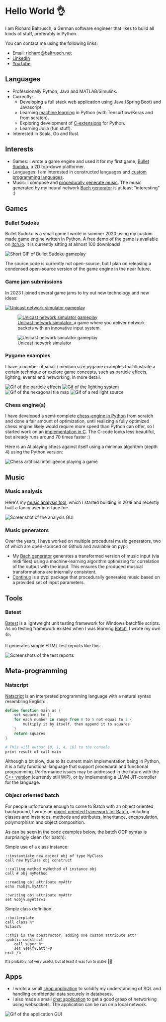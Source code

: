 # Hello World :ok_hand:

I am Richard Baltrusch, a German software engineer that likes to build all kinds of stuff, preferably in Python.

You can contact me using the following links:

- Email: [richard@baltrusch.net](mailto:richard@baltrusch.net?subject=[Github])
- [LinkedIn](https://www.linkedin.com/in/richard-baltrusch-aa809a131/)
- [YouTube](https://www.youtube.com/channel/UCBB1v2nSWPvX_9Km-AMGkGQ)

## Languages

- Professionally Python, Java and MATLAB/Simulink.
- Currently:
  - Developing a full stack web application using Java (Spring Boot) and Javascript.
  - Learning [machine learning](https://github.com/rbaltrusch/gameML) in Python (with Tensorflow/Keras and from scratch).
  - Exploring development of [C-extensions](https://github.com/rbaltrusch/python_performance_examples/tree/master/source/c_extension_example) for Python.
  - Learning Julia (fun stuff).
- Interested in Scala, Go and Rust.

## Interests

- Games: I wrote a game engine and used it for my first game, [Bullet Sudoku](https://github.com/rbaltrusch#bullet-sudoku), a 2D top-down platformer.
- Languages: I am interested in constructed languages and [custom programming languages](https://github.com/rbaltrusch/python_interpreter).
- Music: I compose and [procedurally generate music](https://github.com/rbaltrusch/music_generation). The music generated by my neural network [Bach generator](https://github.com/rbaltrusch/bach_generator) is at least "interesting" :)

## Games

### Bullet Sudoku

Bullet Sudoku is a small game I wrote in summer 2020 using my custom made game engine written in Python. A free demo of the game is available on [itch.io](https://richardbaltrusch.itch.io/bullet-sudoku). It is currently sitting at almost 100 downloads!

![Short GIF of Bullet Sudoku gameplay](https://i.imgur.com/W5812oP.gif?raw=true "Short GIF of Bullet Sudoku gameplay")

The source code is currently not open-source, but I plan on releasing a condensed open-source version of the game engine in the near future.

### Game jam submissions

In 2023 I joined several game jams to try out new technology and new ideas:

<a href="https://github.com/rbaltrusch/unicast_network_sim">
  <img src="/media/unicast_network_sim.gif" alt="Unicast network simulator gameplay">
</a>

<a href="https://github.com/rbaltrusch/unicast_network_sim">
  <figure>
    <img src="/media/unicast_network_sim.gif" alt="Unicast network simulator gameplay">
    <figcaption>Unicast network simulator: <a>a game where you deliver network packets with an innovative input system.</a></figcaption>
  </figure>
</a>

  <figure>
    <img src="/media/unicast_network_sim.gif" alt="Unicast network simulator gameplay">
    <figcaption>Unicast network simulator</figcaption>
  </figure>

### Pygame examples

I have a number of small / medium size pygame examples that illustrate a certain technique or explore game concepts, such as particle effects, lighting, events and networking, in more detail.

![Gif of the particle effects](https://github.com/rbaltrusch/pygame_examples/blob/master/media/particle_effects.gif?raw=true "Gif of the particle effects")
![Gif of the lighting system](https://github.com/rbaltrusch/pygame_examples/blob/master/media/lighting_system.gif?raw=true "Gif of the lighting system")
![Gif of the hexagonal tile map](https://github.com/rbaltrusch/pygame_examples/blob/master/media/hexagons.gif?raw=true "Gif of the hexagonal tile map")
![Gif of a red light source](https://github.com/rbaltrusch/pygame_examples/blob/master/media/red_light.gif?raw=true "Gif of a red light source")

### Chess engine(s)

I have developed a semi-complete [chess-engine in Python](https://github.com/rbaltrusch/chess_ng) from scratch and done a fair amount of optimization, until realizing a fully optimized chess engine likely would require more speed than Python can offer, so I started work on an [implementation in C](https://github.com/rbaltrusch/thcc_engine). The C-code looks less beautiful, but already runs around 70 times faster :)

Here is an AI playing chess against itself using a minimax algorithm (depth 4) using the Python version:

![Chess artificial intelligence playing a game](https://github.com/rbaltrusch/chess_ng/blob/master/media/chess_ai.gif?raw=true "Chess artificial intelligence playing a game")

## Music

### Music analysis

Here's my [music analysis tool](https://github.com/rbaltrusch/music_mood_analysis), which I started building in 2018 and recently built a fancy user interface for:

![Screenshot of the analysis GUI](https://github.com/rbaltrusch/music_mood_analysis/blob/master/music_mood_analysis/gui/media/screenshot2.png?raw=true "Screenshot of the analysis GUI")

### Music generators

Over the years, I have worked on multiple procedural music generators, two of which are open-sourced on Github and available on pypi:
- My [Bach generator](https://github.com/rbaltrusch/bach_generator) generates a transformed version of music input (via midi files) using a machine-learning algorithm optimizing for correlation of the output with the input. This ensures the produced musical transformations are internally consistent.
- [Continuo](https://github.com/rbaltrusch/continuo) is a pypi package that procedurally generates music based on a provided set of input parameters.

## Tools

### Batest

[Batest](https://github.com/rbaltrusch/batest) is a lightweight unit testing framework for Windows batchfile scripts. As no testing framework existed when I was learning [Batch](https://github.com/rbaltrusch/batch), I wrote my own :+1:.

It generates simple HTML test reports like this:

![Screenshots of the test reports](https://github.com/rbaltrusch/batest/blob/master/batest/media/screenshot.png?raw=true)

## Meta-programming

### Natscript

[Natscript](https://github.com/rbaltrusch/python_interpreter) is an interpreted programming language with a natural syntax resembling English:

```powershell
define function main as {
    set squares to []
    for each number in range from 0 to 5 not equal to 3 {
        multiply it by itself, then append it to squares
    }
    return squares
}

# This will output [0, 1, 4, 16] to the console
print result of call main
```

Although a bit slow, due to its current main implementation being in Python, it is a fully functional language that support procedural and functional programming. Performance issues may be addressed in the future with the [C++ version](https://github.com/rbaltrusch/cpp_interpreter) (currently still WIP), or by implementing a LLVM JIT-compiler for the language.

### Object oriented batch

For people unfortunate enough to come to Batch with an object oriented background, I wrote an [object oriented framework for Batch](https://github.com/rbaltrusch/objectbatch/wiki), including classes and instances, methods and attributes, inheritance, encapsulation, polymorphism and object composition.

As can be seen in the code examples below, the batch OOP syntax is surprisingly clean (for batch):

Simple use of a class instance:
```batch
::instantiate new object obj of type MyClass
call new MyClass obj construct

::calling method myMethod of instance obj
call # obj myMethod

::reading obj attribute myAttr
echo !%obj%.myAttr!

::writing obj attribute myAttr
set %obj%.myAttr=1
```

Simple class definition:
```batch
::boilerplate
call class %*
%class%

::this is the constructor, adding one custom attribute attr
:public-construct
    call super %*
    set %self%.attr=0
exit /b
```

<sub>It's probably not very useful, but at least it was fun to make :100::100:</sub>

## Apps

- I wrote a small [shop application](https://github.com/rbaltrusch/desktop_shop) to solidify my understanding of SQL and handling confidential data securely in databases.
- I also made a small [chat application](https://github.com/rbaltrusch/pychatter) to get a good grasp of networking using websockets. The application can be run on a local network.

![Gif of the application GUI](https://github.com/rbaltrusch/pychatter/blob/master/pychatter/gui/media/gif1.gif?raw=true "Gif of the application GUI")
